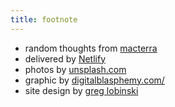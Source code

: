 ```yaml
---
title: footnote
---
```


* random thoughts from [macterra](https://www.twitter.com/macterra)
* delivered by [Netlify](https://www.netlify.com/)
* photos by [unsplash.com](https://unsplash.com)
* graphic by [digitalblasphemy.com/](http://digitalblasphemy.com/)
* site design by [greg lobinski](https://github.com/greglobinski/gatsby-starter-hero-blog)